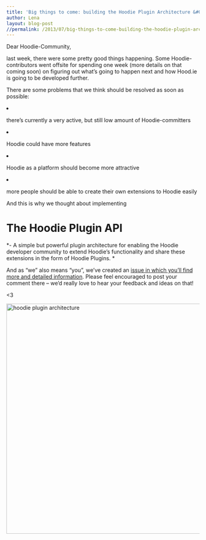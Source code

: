 ```yaml
---
title: 'Big things to come: building the Hoodie Plugin Architecture &#038; making Hoodie Plugin-ready'
author: Lena
layout: blog-post
//permalink: /2013/07/big-things-to-come-building-the-hoodie-plugin-architecture-making-hoodie-plugin-ready/
---
```

Dear Hoodie-Community,

last week, there were some pretty good things happening. Some Hoodie-contributors went offsite for spending one week (more details on that coming soon) on figuring out what&#8217;s going to happen next and how Hood.ie is going to be developed further.

There are some problems that we think should be resolved as soon as possible:

<li dir="ltr">
  <p dir="ltr">
    there&#8217;s currently a very active, but still low amount of Hoodie-committers
  </p>
</li>

<li dir="ltr">
  <p dir="ltr">
    Hoodie could have more features
  </p>
</li>

<li dir="ltr">
  <p dir="ltr">
    Hoodie as a platform should become more attractive
  </p>
</li>

<li dir="ltr">
  <p dir="ltr">
    more people should be able to create their own extensions to Hoodie easily
  </p>
</li>

And this is why we thought about implementing

# The Hoodie Plugin API

*- A simple but powerful plugin architecture for enabling the Hoodie developer community to extend Hoodie&#8217;s functionality and share these extensions in the form of Hoodie Plugins. *

And as &#8220;we&#8221; also means &#8220;you&#8221;, we&#8217;ve created an [issue in which you&#8217;ll find more and detailed information][1]. Please feel encouraged to post your comment there &#8211; we&#8217;d really love to hear your feedback and ideas on that!

<3

<img class="alignnone  wp-image-134" alt="hoodie plugin architecture" src="/dist/blog/2013/07/IMG_9353-470x470.jpg" width="600" height="600" />

 [1]: https://github.com/hoodiehq/hoodie-server/issues/96

